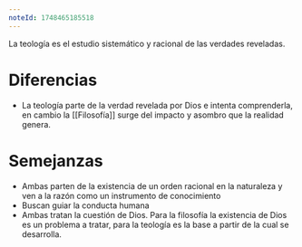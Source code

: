 ```yaml
---
noteId: 1748465185518
---
```


La teología es el estudio sistemático y racional de las verdades reveladas.

# Diferencias
- La teología parte de la verdad revelada por Dios e intenta comprenderla, en cambio la [[Filosofía]] surge del impacto y asombro que la realidad genera.
# Semejanzas
- Ambas parten de la existencia de un orden racional en la naturaleza y ven a la razón como un instrumento de conocimiento
- Buscan guiar la conducta humana
- Ambas tratan la cuestión de Dios. Para la filosofía la existencia de Dios es un problema a tratar, para la teología es la base a partir de la cual se desarrolla.
